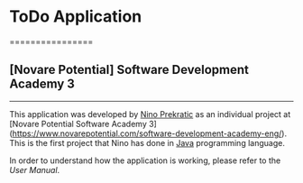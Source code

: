 # ToDo Application
================

## [Novare Potential] Software Development Academy 3
-----------------------------------------------

This application was developed by [Nino Prekratic](ninoprekratic@gmail.com) as an individual project at [Novare Potential Software Academy 3] (https://www.novarepotential.com/software-development-academy-eng/). This is the first project that Nino has done in [Java](https://www.oracle.com/java/java9.html#close) programming language.

In order to understand how the application is working, please refer to the *User Manual*. 
